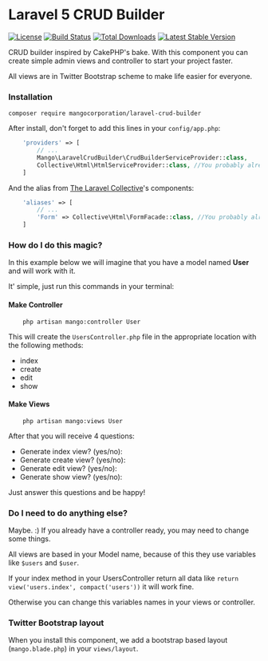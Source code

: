 # Laravel 5 CRUD Builder

[![License](https://img.shields.io/badge/license-MIT-brightgreen.svg?style=flat)](LICENSE)
[![Build Status](https://travis-ci.org/mangocorporation/laravel-crud-builder.svg?branch=master)](https://travis-ci.org/mangocorporation/laravel-crud-builder)
[![Total Downloads](https://img.shields.io/packagist/dt/mangocorporation/laravel-crud-builder.svg?style=flat)](https://packagist.org/packages/mangocorporation/laravel-crud-builder)
[![Latest Stable Version](https://img.shields.io/packagist/v/mangocorporation/laravel-crud-builder.svg?style=flat)](https://packagist.org/packages/mangocorporation/laravel-crud-builder)

CRUD builder inspired by CakePHP's bake. With this component you can create simple admin views and controller to start your project faster. 

All views are in Twitter Bootstrap scheme to make life easier for everyone. 

### Installation

```
composer require mangocorporation/laravel-crud-builder
```

After install, don't forget to add this lines in your `config/app.php`:

``` php
    'providers' => [
        // ...
        Mango\LaravelCrudBuilder\CrudBuilderServiceProvider::class,
        Collective\Html\HtmlServiceProvider::class, //You probably already have this installed to
    ]
```

And the alias from [The Laravel Collective](https://github.com/laravelcollective)'s components:
``` php
    'aliases' => [
        // ...
        'Form' => Collective\Html\FormFacade::class, //You probably already have this installed to
    ]
```

### How do I do this magic?
In this example below we will imagine that you have a model named **User** and will work with it.

It' simple, just run this commands in your terminal:

#### Make Controller
```
    php artisan mango:controller User
```

This will create the `UsersController.php` file in the appropriate location with the following methods:
* index
* create
* edit
* show


#### Make Views

```
    php artisan mango:views User
```

After that you will receive 4 questions:

* Generate index view? (yes/no):
* Generate create view? (yes/no):
* Generate edit view? (yes/no):
* Generate show view? (yes/no):

Just answer this questions and be happy!

### Do I need to do anything else?

Maybe. :) If you already have a controller ready, you may need to change some things.

All views are based in your Model name, because of this they use variables like `$users` and `$user`.

If your index method in your UsersController return all data like `return view('users.index', compact('users'))` it will work fine.

Otherwise you can change this variables names in your views or controller.

### Twitter Bootstrap layout
When you install this component, we add a bootstrap based layout (`mango.blade.php`) in your `views/layout`. 
